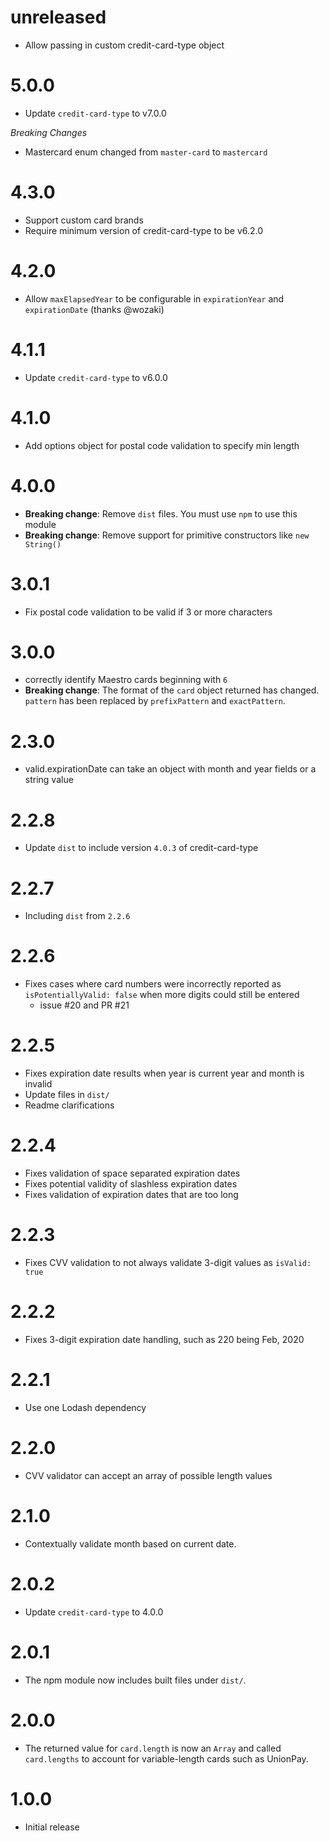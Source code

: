 unreleased
==========

- Allow passing in custom credit-card-type object

5.0.0
=====

- Update `credit-card-type` to v7.0.0

*Breaking Changes*
- Mastercard enum changed from `master-card` to `mastercard`

4.3.0
=====

- Support custom card brands
- Require minimum version of credit-card-type to be v6.2.0

4.2.0
=====

- Allow `maxElapsedYear` to be configurable in `expirationYear` and `expirationDate` (thanks @wozaki)

4.1.1
=====

- Update `credit-card-type` to v6.0.0

4.1.0
=====

- Add options object for postal code validation to specify min length

4.0.0
=====

- __Breaking change__: Remove `dist` files. You must use `npm` to use this module
- __Breaking change__: Remove support for primitive constructors like `new String()`

3.0.1
=====

- Fix postal code validation to be valid if 3 or more characters

3.0.0
=====

- correctly identify Maestro cards beginning with `6`
- __Breaking change__: The format of the `card` object returned has changed. `pattern` has been replaced by `prefixPattern` and `exactPattern`.

2.3.0
=====

- valid.expirationDate can take an object with month and year fields or a string value

2.2.8
=====

- Update `dist` to include version `4.0.3` of credit-card-type

2.2.7
=====

- Including `dist` from `2.2.6`

2.2.6
=====

- Fixes cases where card numbers were incorrectly reported as `isPotentiallyValid: false` when more digits could still be entered
  - issue #20 and PR #21

2.2.5
=====

- Fixes expiration date results when year is current year and month is invalid
- Update files in `dist/`
- Readme clarifications

2.2.4
=====

- Fixes validation of space separated expiration dates
- Fixes potential validity of slashless expiration dates
- Fixes validation of expiration dates that are too long

2.2.3
=====

- Fixes CVV validation to not always validate 3-digit values as `isValid: true`

2.2.2
=====

- Fixes 3-digit expiration date handling, such as 220 being Feb, 2020

2.2.1
=====

- Use one Lodash dependency

2.2.0
=====

- CVV validator can accept an array of possible length values

2.1.0
=====

- Contextually validate month based on current date.

2.0.2
=====

- Update `credit-card-type` to 4.0.0

2.0.1
=====

- The npm module now includes built files under `dist/`.

2.0.0
=====

- The returned value for `card.length` is now an `Array` and called `card.lengths` to account for variable-length cards such as UnionPay.

1.0.0
=====

- Initial release
